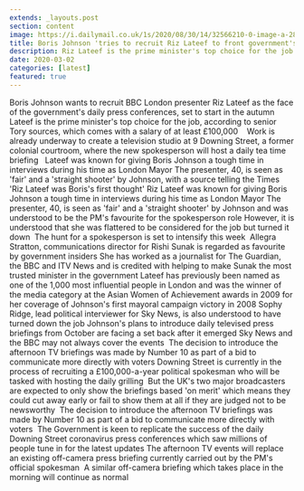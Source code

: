 ```yaml
---
extends: _layouts.post
section: content
image: https://i.dailymail.co.uk/1s/2020/08/30/14/32566210-0-image-a-28_1598794187054.jpg 
title: Boris Johnson 'tries to recruit Riz Lateef to front government's daily press conferences' 
description: Riz Lateef is the prime minister's top choice for the job from 9 Downing Street, according to senior Tory sources, which comes with a salary of at least £100,000 
date: 2020-03-02 
categories: [latest] 
featured: true 
--- 
```

Boris Johnson wants to recruit BBC London presenter Riz Lateef as the face of the government's daily press conferences, set to start in the autumn
Lateef is the prime minister's top choice for the job, according to senior Tory sources, which comes with a salary of at least £100,000   
Work is already underway to create a television studio at 9 Downing Street, a former colonial courtroom, where the new spokesperson will host a daily tea time briefing  
Lateef was known for giving Boris Johnson a tough time in interviews during his time as London Mayor
The presenter, 40, is seen as 'fair' and a 'straight shooter' by Johnson, with a source telling the Times 'Riz Lateef was Boris's first thought'
Riz Lateef was known for giving Boris Johnson a tough time in interviews during his time as London Mayor
The presenter, 40, is seen as 'fair' and a 'straight shooter' by Johnson and was understood to be the PM's favourite for the spokesperson role
However, it is understood that she was flattered to be considered for the job but turned it down 
The hunt for a spokesperson is set to intensify this week 
Allegra Stratton, communications director for Rishi Sunak is regarded as favourite by government insiders
She has worked as a journalist for The Guardian, the BBC and ITV News and is credited with helping to make Sunak the most trusted minister in the government
Lateef has previously been named as one of the 1,000 most influential people in London and was the winner of the media category at the Asian Women of Achievement awards in 2009 for her coverage of Johnson's first mayoral campaign victory in 2008
Sophy Ridge, lead political interviewer for Sky News, is also understood to have turned down the job
Johnson's plans to introduce daily televised press briefings from October are facing a set back after it emerged Sky News and the BBC may not always cover the events 
The decision to introduce the afternoon TV briefings was made by Number 10 as part of a bid to communicate more directly with voters
Downing Street is currently in the process of recruiting a £100,000-a-year political spokesman who will be tasked with hosting the daily grilling 
But the UK's two major broadcasters are expected to only show the briefings based 'on merit' which means they could cut away early or fail to show them at all if they are judged not to be newsworthy 
The decision to introduce the afternoon TV briefings was made by Number 10 as part of a bid to communicate more directly with voters 
The Government is keen to replicate the success of the daily Downing Street coronavirus press conferences which saw millions of people tune in for the latest updates
The afternoon TV events will replace an existing off-camera press briefing currently carried out by the PM's official spokesman 
A similar off-camera briefing which takes place in the morning will continue as normal   